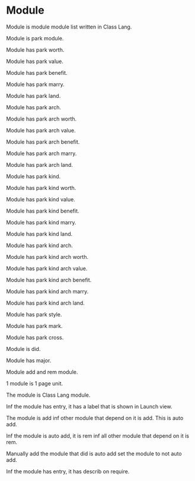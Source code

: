 # Module

Module is module module list written in Class Lang.

Module is park module.

Module has park worth.

Module has park value.

Module has park benefit.

Module has park marry.

Module has park land.

Module has park arch.

Module has park arch worth.

Module has park arch value.

Module has park arch benefit.

Module has park arch marry.

Module has park arch land.

Module has park kind.

Module has park kind worth.

Module has park kind value.

Module has park kind benefit.

Module has park kind marry.

Module has park kind land.

Module has park kind arch.

Module has park kind arch worth.

Module has park kind arch value.

Module has park kind arch benefit.

Module has park kind arch marry.

Module has park kind arch land.

Module has park style.

Module has park mark.

Module has park cross.

Module is did.

Module has major.

Module add and rem module.

1 module is 1 page unit.

The module is Class Lang module.

Inf the module has entry, it has a label that is shown in Launch view.

The module is add inf other module that depend on it is add.
This is auto add.

Inf the module is auto add, it is rem inf all other module that depend on it is rem.

Manually add the module that did is auto add set the module to not auto add.

Inf the module has entry, it has describ on require.